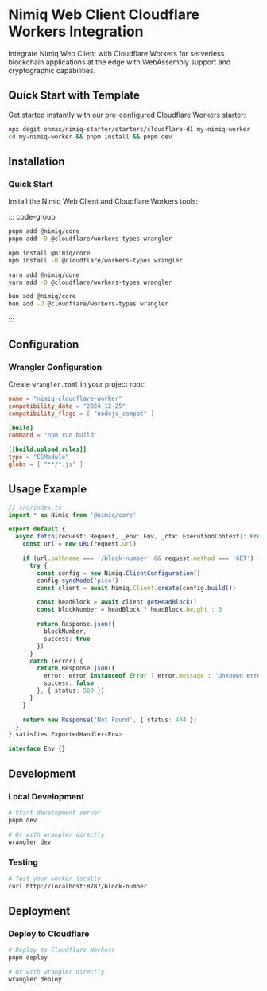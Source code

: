# Nimiq Web Client Cloudflare Workers Integration

Integrate Nimiq Web Client with Cloudflare Workers for serverless blockchain applications at the edge with WebAssembly support and cryptographic capabilities.

## Quick Start with Template

Get started instantly with our pre-configured Cloudflare Workers starter:

```bash
npx degit onmax/nimiq-starter/starters/cloudflare-d1 my-nimiq-worker
cd my-nimiq-worker && pnpm install && pnpm dev
```

## Installation

### Quick Start

Install the Nimiq Web Client and Cloudflare Workers tools:

::: code-group

```bash [pnpm]
pnpm add @nimiq/core
pnpm add -D @cloudflare/workers-types wrangler
```

```bash [npm]
npm install @nimiq/core
npm install -D @cloudflare/workers-types wrangler
```

```bash [yarn]
yarn add @nimiq/core
yarn add -D @cloudflare/workers-types wrangler
```

```bash [bun]
bun add @nimiq/core
bun add -D @cloudflare/workers-types wrangler
```

:::

## Configuration

### Wrangler Configuration

Create `wrangler.toml` in your project root:

```toml
name = "nimiq-cloudflare-worker"
compatibility_date = "2024-12-25"
compatibility_flags = [ "nodejs_compat" ]

[build]
command = "npm run build"

[[build.upload.rules]]
type = "ESModule"
globs = [ "**/*.js" ]
```

## Usage Example

```typescript
// src/index.ts
import * as Nimiq from '@nimiq/core'

export default {
  async fetch(request: Request, _env: Env, _ctx: ExecutionContext): Promise<Response> {
    const url = new URL(request.url)

    if (url.pathname === '/block-number' && request.method === 'GET') {
      try {
        const config = new Nimiq.ClientConfiguration()
        config.syncMode('pico')
        const client = await Nimiq.Client.create(config.build())

        const headBlock = await client.getHeadBlock()
        const blockNumber = headBlock ? headBlock.height : 0

        return Response.json({
          blockNumber,
          success: true
        })
      }
      catch (error) {
        return Response.json({
          error: error instanceof Error ? error.message : 'Unknown error',
          success: false
        }, { status: 500 })
      }
    }

    return new Response('Not Found', { status: 404 })
  },
} satisfies ExportedHandler<Env>

interface Env {}
```

## Development

### Local Development

```bash
# Start development server
pnpm dev

# Or with wrangler directly
wrangler dev
```

### Testing

```bash
# Test your worker locally
curl http://localhost:8787/block-number
```

## Deployment

### Deploy to Cloudflare

```bash
# Deploy to Cloudflare Workers
pnpm deploy

# Or with wrangler directly
wrangler deploy
```
